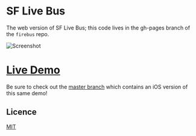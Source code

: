 # SF Live Bus 

The web version of SF Live Bus; this code lives in the gh-pages branch of the `firebus` repo.

![Screenshot](http://i.imgur.com/hZcbs8i.png)

# [Live Demo](http://firebase.github.io/firebus/)

Be sure to check out the [master branch](https://github.com/firebase/firebus)  which contains an iOS version of this same demo!

## Licence

[MIT](http://firebase.mit-license.org/)
